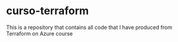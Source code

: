 # curso-terraform
This is a repository that contains all code that I have produced from Terraform on Azure course
